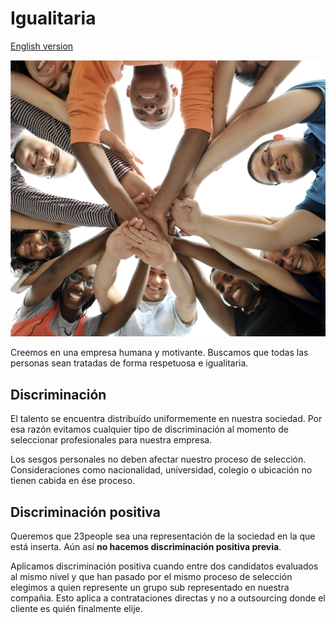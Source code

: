 # Igualitaria


[English version](https://manual-23people-io.translate.goog/principles/egalitarian/?_x_tr_sl=es&_x_tr_tl=en&_x_tr_hl=es&_x_tr_pto=wapp)

![People First](../_assets/images/egalitarian.png)

Creemos en una empresa humana y motivante. Buscamos que todas las personas sean tratadas de forma respetuosa e igualitaria. 

## Discriminación

El talento se encuentra distribuído uniformemente en nuestra sociedad. Por esa razón evitamos cualquier tipo de discriminación al momento de seleccionar profesionales para nuestra empresa.

Los sesgos personales no deben afectar nuestro proceso de selección. Consideraciones como nacionalidad, universidad, colegio o ubicación no tienen cabida en ése proceso.

## Discriminación positiva

Queremos que 23people sea una representación de la sociedad en la que está inserta. Aún así **no hacemos discriminación positiva previa**. 

Aplicamos discriminación positiva cuando entre dos candidatos evaluados al mismo nivel y que han pasado por el mismo proceso de selección elegimos a quien represente un grupo sub representado en nuestra compañia. Esto aplica a contrataciones directas y no a outsourcing donde el cliente es quién finalmente elije.








